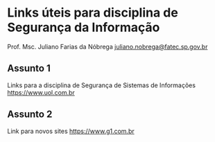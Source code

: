 # Links úteis para disciplina de Segurança da Informação
Prof. Msc. Juliano Farias da Nóbrega
juliano.nobrega@fatec.sp.gov.br 

## Assunto 1
Links para a disciplina de Segurança de Sistemas de Informações https://www.uol.com.br

## Assunto 2
Link para novos sites https://www.g1.com.br


